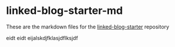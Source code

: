 # linked-blog-starter-md
These are the markdown files for the [linked-blog-starter](https://github.com/matthewwong525/linked-blog-starter) repository

eidt eidt eijalskdjfklasjdflksjdf